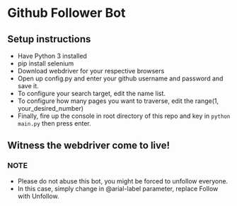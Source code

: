 # Github Follower Bot

## Setup instructions
- Have Python 3 installed
- pip install selenium
- Download webdriver for your respective browsers
- Open up config.py and enter your github username and password and save it.
- To configure your search target, edit the name list.
- To configure how many pages you want to traverse, edit the range(1, your_desired_number)
- Finally, fire up the console in root directory of this repo and key in `python main.py` then press enter.

## Witness the webdriver come to live!

### NOTE
* Please do not abuse this bot, you might be forced to unfollow everyone. 
* In this case, simply change in @arial-label parameter, replace Follow with Unfollow.
